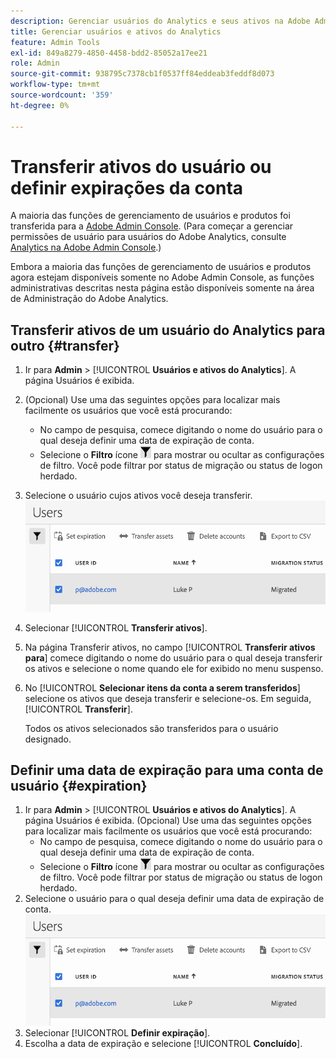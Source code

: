 ```yaml
---
description: Gerenciar usuários do Analytics e seus ativos na Adobe Admin Console.
title: Gerenciar usuários e ativos do Analytics
feature: Admin Tools
exl-id: 849a8279-4850-4458-bdd2-85052a17ee21
role: Admin
source-git-commit: 938795c7378cb1f0537ff84eddeab3feddf8d073
workflow-type: tm+mt
source-wordcount: '359'
ht-degree: 0%

---
```


# Transferir ativos do usuário ou definir expirações da conta

A maioria das funções de gerenciamento de usuários e produtos foi transferida para a [Adobe Admin Console](https://helpx.adobe.com/br/enterprise/using/admin-console.html). (Para começar a gerenciar permissões de usuário para usuários do Adobe Analytics, consulte [Analytics na Adobe Admin Console](/help/admin/admin-console/home.md).)

Embora a maioria das funções de gerenciamento de usuários e produtos agora estejam disponíveis somente no Adobe Admin Console, as funções administrativas descritas nesta página estão disponíveis somente na área de Administração do Adobe Analytics.

## Transferir ativos de um usuário do Analytics para outro {#transfer}

1. Ir para **Admin** > [!UICONTROL **Usuários e ativos do Analytics**].
A página Usuários é exibida.
1. (Opcional) Use uma das seguintes opções para localizar mais facilmente os usuários que você está procurando:
   * No campo de pesquisa, comece digitando o nome do usuário para o qual deseja definir uma data de expiração de conta.
   * Selecione o **Filtro** ícone ![Ícone Filtrar](assets/filter-users-page.png) para mostrar ou ocultar as configurações de filtro. Você pode filtrar por status de migração ou status de logon herdado.
1. Selecione o usuário cujos ativos você deseja transferir.
   ![Definir a expiração da conta de usuário](assets/manage-user-assets.png)
1. Selecionar [!UICONTROL **Transferir ativos**].
1. Na página Transferir ativos, no campo [!UICONTROL **Transferir ativos para**] comece digitando o nome do usuário para o qual deseja transferir os ativos e selecione o nome quando ele for exibido no menu suspenso.
1. No [!UICONTROL **Selecionar itens da conta a serem transferidos**] selecione os ativos que deseja transferir e selecione-os. Em seguida, [!UICONTROL **Transferir**].

   Todos os ativos selecionados são transferidos para o usuário designado.


## Definir uma data de expiração para uma conta de usuário {#expiration}

1. Ir para **Admin** > [!UICONTROL **Usuários e ativos do Analytics**].
A página Usuários é exibida.
(Opcional) Use uma das seguintes opções para localizar mais facilmente os usuários que você está procurando:
   * No campo de pesquisa, comece digitando o nome do usuário para o qual deseja definir uma data de expiração de conta.
   * Selecione o **Filtro** ícone ![Ícone Filtrar](assets/filter-users-page.png) para mostrar ou ocultar as configurações de filtro. Você pode filtrar por status de migração ou status de logon herdado.
1. Selecione o usuário para o qual deseja definir uma data de expiração de conta.
   ![Definir a expiração da conta de usuário](assets/manage-user-assets.png)
1. Selecionar [!UICONTROL **Definir expiração**].
1. Escolha a data de expiração e selecione [!UICONTROL **Concluído**].
